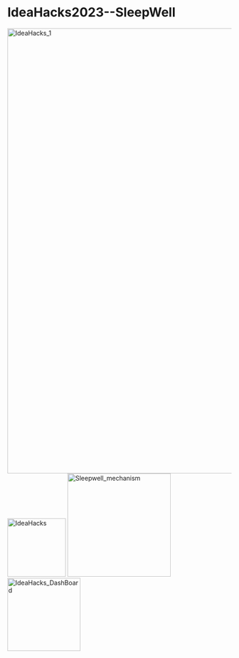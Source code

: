 # IdeaHacks2023--SleepWell

<img width="1000" alt="IdeaHacks_1" src="https://user-images.githubusercontent.com/9492646/214800708-29f5f14e-950a-499d-8430-5acaa8c1729b.png">
<img width="131" alt="IdeaHacks" src="https://user-images.githubusercontent.com/9492646/214800711-203c6707-9a2d-4b19-b84d-93ab066dcd92.png">
<img width="232" alt="Sleepwell_mechanism" src="https://user-images.githubusercontent.com/9492646/214800712-8f418c7a-73fa-44d7-8de7-27ea374b7d41.png">
<img width="164" alt="IdeaHacks_DashBoard" src="https://user-images.githubusercontent.com/9492646/214800728-1553e0a9-bbc2-4871-b51e-483a37925662.png">

